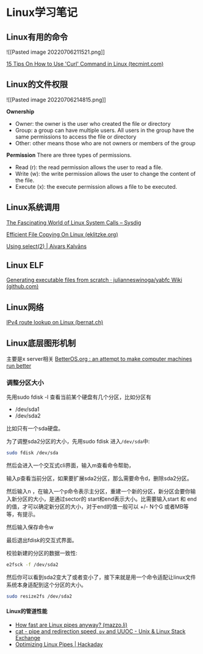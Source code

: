 # Linux学习笔记

## Linux有用的命令

![[Pasted image 20220706211521.png]]

[15 Tips On How to Use 'Curl' Command in Linux (tecmint.com)](https://www.tecmint.com/linux-curl-command-examples/)


## Linux的文件权限

![[Pasted image 20220706214815.png]]

𝐎𝐰𝐧𝐞𝐫𝐬𝐡𝐢𝐩 

- Owner: the owner is the user who created the file or directory 
- Group: a group can have multiple users. All users in the group have the same permissions to access the file or directory 
- Other: other means those who are not owners or members of the group

𝐏𝐞𝐫𝐦𝐢𝐬𝐬𝐢𝐨𝐧 There are three types of permissions.

- Read (r): the read permission allows the user to read a file.
- Write (w): the write permission allows the user to change the content of the file.
- Execute (x): the execute permission allows a file to be executed.

## Linux系统调用

[The Fascinating World of Linux System Calls – Sysdig](https://sysdig.com/blog/fascinating-world-linux-system-calls/)

[Efficient File Copying On Linux (eklitzke.org)](https://eklitzke.org/efficient-file-copying-on-linux)

[Using select(2) | Aivars Kalvāns](https://aivarsk.com/2017/04/06/select/)

## Linux ELF

[Generating executable files from scratch · julianneswinoga/yabfc Wiki (github.com)](https://github.com/julianneswinoga/yabfc/wiki/Generating-executable-files-from-scratch)

## Linux网络

[IPv4 route lookup on Linux (bernat.ch)](https://vincent.bernat.ch/en/blog/2017-ipv4-route-lookup-linux)

## Linux底层图形机制

主要是x server相关 [BetterOS.org : an attempt to make computer machines run better](http://betteros.org/tut/graphics1.php)


### 调整分区大小

先用sudo fdisk -l 查看当前某个硬盘有几个分区，比如分区有

- /dev/sda1
- /dev/sda2

比如只有一个sda硬盘。

为了调整sda2分区的大小，先用sudo fdisk 进入`/dev/sda`中:

```bash
sudo fdisk /dev/sda
```

然后会进入一个交互式cli界面，输入m查看命令帮助，

输入p查看当前分区，如果要扩展sda2分区，那么需要命令d，删除sda2分区。

然后输入n ，在输入一个p命令表示主分区，重建一个新的分区，新分区会要你输入新分区的大小，是通过sector的 start和end表示大小。比需要输入start 和 end的值，才可以确定新分区的大小，对于end的值一般可以 +/- N个G 或者MB等等，有提示。

然后输入保存命令w

最后退出fdisk的交互式界面。

校验新建的分区的数据一致性:

```bash
e2fsck -f /dev/sda2
```

然后你可以看到sda2变大了或者变小了，接下来就是用一个命令适配让linux文件系统本身适配到这个分区的大小。

```bash
sudo resize2fs /dev/sda2
```


#### Linux的管道性能

- [How fast are Linux pipes anyway? (mazzo.li)](https://mazzo.li/posts/fast-pipes.html)
- [cat - pipe and redirection speed, `pv` and UUOC - Unix & Linux Stack Exchange](https://unix.stackexchange.com/questions/607737/pipe-and-redirection-speed-pv-and-uuoc/607745#607745)
- [Optimizing Linux Pipes | Hackaday](https://hackaday.com/2022/06/03/optimizing-linux-pipes/)




